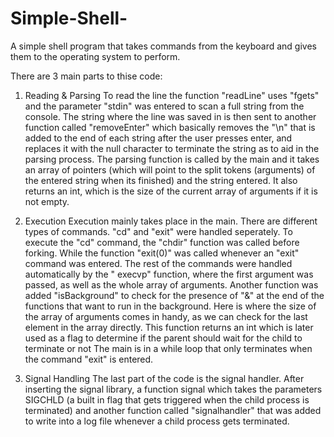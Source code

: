 # Simple-Shell-
A simple shell program that takes commands from the keyboard and gives them to the operating system to perform.

There are 3 main parts to thise code: 
1. Reading & Parsing 
To read the line the function "readLine" uses "fgets" and the parameter "stdin" was entered to scan a full string from the console. The string where the line was saved in is then sent to another function called "removeEnter" which basically removes the "\n" that is added to the end of each string after the user presses enter, and replaces it with the null character to terminate the string as to aid in the parsing process.
The parsing function is called by the main and it takes an array of pointers (which will point to the split tokens (arguments) of the entered string when its finished) and the string entered. It also returns an int, which is the size of the current array of arguments if it is not empty.

2. Execution
Execution mainly takes place in the main. There are different types of commands. "cd" and "exit" were handled seperately. To execute the "cd" command, the "chdir" function was called before forking. While the function "exit(0)" was called whenever an "exit" command was entered. The rest of the commands were handled automatically by the " execvp" function, where the first argument was passed, as well as the whole array of arguments. 
Another function was added "isBackground" to check for the presence of "&" at the end of the functions that want to run in the background. Here is where the size of the array of arguments comes in handy, as we can check for the last element in the array directly. This function returns an int which is later used as a flag to determine if the parent should wait for the child to terminate or not
The main is in a while loop that only terminates when the command "exit" is entered.
 

3. Signal Handling
The last part of the code is the signal handler. After inserting the signal library, a function signal which takes the parameters SIGCHLD (a built in flag that gets triggered when the child process is terminated) and another function called "signalhandler" that was added to write into a log file whenever a child process gets terminated.



 

